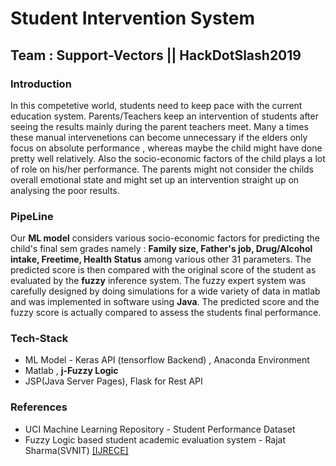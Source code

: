 # Student Intervention System
## Team : Support-Vectors || HackDotSlash2019

### Introduction
In this competetive world, students need to keep pace with the current education system. Parents/Teachers keep an intervention of students after seeing the results mainly during the parent teachers meet. Many a times these manual intervenetions can become unnecessary if the elders only focus on absolute performance , whereas maybe the child might have done pretty well relatively. Also the socio-economic factors of the child plays a lot of role on his/her performance. The parents might not consider the childs overall emotional state and might set up an intervention straight up on analysing the poor results.

### PipeLine
Our **ML model** considers various socio-economic factors for predicting the child's final sem grades namely : **Family size, Father's job, Drug/Alcohol intake, Freetime, Health Status** among various other 31 parameters. The predicted score is then compared with the original score of the student as evaluated by the **fuzzy** inference system. The fuzzy expert system was carefully designed by doing simulations for a wide variety of data in matlab and was implemented in software using **Java**. The predicted score and the fuzzy score is actually compared to assess the students final performance. 

### Tech-Stack
- ML Model - Keras API (tensorflow Backend) , Anaconda Environment
- Matlab , **j-Fuzzy Logic** 
- JSP(Java Server Pages), Flask for Rest API 

### References 
- UCI Machine Learning Repository - Student Performance Dataset
- Fuzzy Logic based student academic evaluation system - Rajat Sharma(SVNIT) [[IJRECE]](http://nebula.wsimg.com/413ecc78a668feb30d60dfd4c9b5a14a?AccessKeyId=DFB1BA3CED7E7997D5B1&disposition=0&alloworigin=1)
